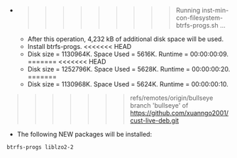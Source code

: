 * >>>>>>>>> Running inst-min-con-filesystem-btrfs-progs.sh ...
  * After this operation, 4,232 kB of additional disk space will be used.
  * Install btrfs-progs.
<<<<<<< HEAD
  * Disk size = 1130964K. Space Used = 5616K. Runtime = 00:00:00:09.
=======
<<<<<<< HEAD
  * Disk size = 1252796K. Space Used = 5628K. Runtime = 00:00:00:20.
=======
  * Disk size = 1130968K. Space Used = 5624K. Runtime = 00:00:00:10.
>>>>>>> refs/remotes/origin/bullseye
>>>>>>> branch 'bullseye' of https://github.com/xuanngo2001/cust-live-deb.git
  * The following NEW packages will be installed:
  ```bash
btrfs-progs liblzo2-2
  ```
